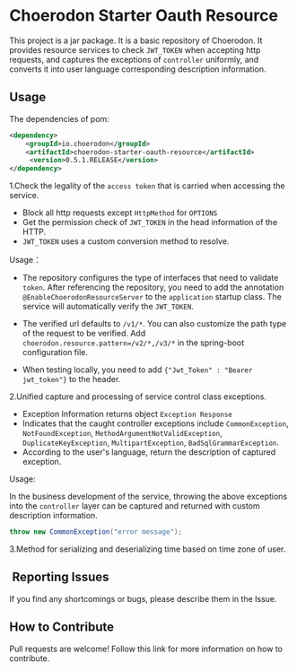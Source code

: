 # Choerodon Starter Oauth Resource

This project is a jar package. It is a basic repository of Choerodon. It provides resource services to check `JWT_TOKEN` when accepting http requests, and captures the exceptions of `controller` uniformly, and converts it into user language corresponding description information.

## Usage

The dependencies of pom:

```xml
<dependency>
    <groupId>io.choerodon</groupId>
    <artifactId>choerodon-starter-oauth-resource</artifactId>
     <version>0.5.1.RELEASE</version>
</dependency>
```

1.Check the legality of the `access token` that is carried when accessing the service.

* Block all http requests except `HttpMethod` for `OPTIONS`
* Get the permission check of `JWT_TOKEN` in the head information of the HTTP.
* `JWT_TOKEN` uses a custom conversion method to resolve.

Usage：

* The repository configures the type of interfaces that need to validate `token`. After referencing the repository, you need to add the annotation `@EnableChoerodonResourceServer` to the `application` startup class. The service will automatically verify the `JWT_TOKEN`.

* The verified url defaults to `/v1/*`. You can also customize the path type of the request to be verified. Add `choerodon.resource.pattern=/v2/*,/v3/*` in the spring-boot configuration file. 

* When testing locally, you need to add `{"Jwt_Token" : "Bearer jwt_token"}` to the header.

2.Unified capture and processing of service control class exceptions.

* Exception Information returns object `Exception Response`
* Indicates that the caught controller exceptions include `CommonException`, `NotFoundException`, `MethodArgumentNotValidException`, `DuplicateKeyException`, `MultipartException`, `BadSqlGrammarException`.
* According to the user's language, return the description of captured exception.

Usage:

In the business development of the service, throwing the above exceptions into the `controller` layer can be captured and returned with custom description information.
```java
throw new CommonException("error message");
```
 
3.Method for serializing and deserializing time based on time zone of user.


##  Reporting Issues

If you find any shortcomings or bugs, please describe them in the Issue.
    
## How to Contribute
Pull requests are welcome! Follow this link for more information on how to contribute.

